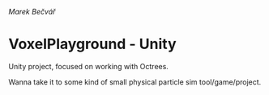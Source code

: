 *Marek Bečvář*

# VoxelPlayground - Unity

Unity project, focused on working with Octrees.

Wanna take it to some kind of small physical particle sim tool/game/project.
